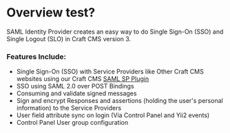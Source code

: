 # Overview test?

SAML Identity Provider creates an easy way to do Single Sign-On (SSO) and Single Logout (SLO) in Craft CMS version 3.

### Features Include:
* Single Sign-On (SSO) with Service Providers like Other Craft CMS websites using our Craft CMS [SAML SP Plugin](https://github.com/flipboxfactory/saml-sp)
* SSO using SAML 2.0 over POST Bindings
* Consuming and validate signed messages
* Sign and encrypt Responses and assertions (holding the user's personal information) to the Service Providers
* User field attribute sync on login (Via Control Panel and Yii2 events)
* Control Panel User group configuration
